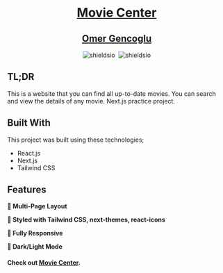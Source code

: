 <h1 align="center"><a href="https://movie-center.vercel.app/" target="_blank">Movie Center</a></h1>

<h2 align="center">
    <a href="https://omergencoglu.dev/" target="_blank">Omer Gencoglu</a>
</h2>

<div align="center">
    <img alt="shieldsio" src="https://img.shields.io/badge/BUILT%20WITH-JAVASCRIPT-blue?style=for-the-badge" />&nbsp;
    <img alt="shieldsio" src="https://img.shields.io/badge/OPEN-SOURCE-blueviolet?style=for-the-badge" />
</div>

## TL;DR

This is a website that you can find all up-to-date movies. You can search and view the details of any movie. Next.js practice project.

## Built With

This project was built using these technologies;

- React.js
- Next.js
- Tailwind CSS

## Features

**📖 Multi-Page Layout**

**🎨 Styled with Tailwind CSS, next-themes, react-icons**

**📱 Fully Responsive**

**🌙 Dark/Light Mode**

#### Check out <a href="https://movie-center.vercel.app/" target="_blank">Movie Center</a>.
